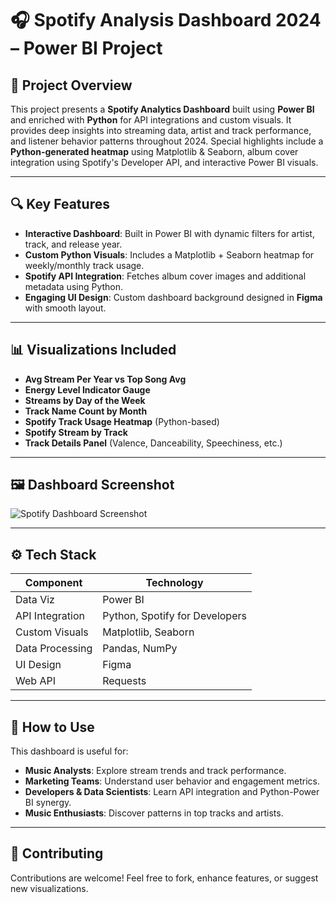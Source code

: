 # 🎧 Spotify Analysis Dashboard 2024 – Power BI Project

## 📝 Project Overview  
This project presents a **Spotify Analytics Dashboard** built using **Power BI** and enriched with **Python** for API integrations and custom visuals. It provides deep insights into streaming data, artist and track performance, and listener behavior patterns throughout 2024. Special highlights include a **Python-generated heatmap** using Matplotlib & Seaborn, album cover integration using Spotify's Developer API, and interactive Power BI visuals.

---

## 🔍 Key Features

- **Interactive Dashboard**: Built in Power BI with dynamic filters for artist, track, and release year.
- **Custom Python Visuals**: Includes a Matplotlib + Seaborn heatmap for weekly/monthly track usage.
- **Spotify API Integration**: Fetches album cover images and additional metadata using Python.
- **Engaging UI Design**: Custom dashboard background designed in **Figma** with smooth layout.

---

## 📊 Visualizations Included

- **Avg Stream Per Year vs Top Song Avg**
- **Energy Level Indicator Gauge**
- **Streams by Day of the Week**
- **Track Name Count by Month**
- **Spotify Track Usage Heatmap** (Python-based)
- **Spotify Stream by Track**
- **Track Details Panel** (Valence, Danceability, Speechiness, etc.)

---

## 🖼️ Dashboard Screenshot  
![Spotify Dashboard Screenshot](https://github.com/user-attachments/assets/d4cea8dc-c38b-4180-80ee-fff086411ed8)

---

## ⚙️ Tech Stack

| Component | Technology |
|----------|------------|
| Data Viz | Power BI |
| API Integration | Python, Spotify for Developers |
| Custom Visuals | Matplotlib, Seaborn |
| Data Processing | Pandas, NumPy |
| UI Design | Figma |
| Web API | Requests |

---

## 📌 How to Use

This dashboard is useful for:

- **Music Analysts**: Explore stream trends and track performance.
- **Marketing Teams**: Understand user behavior and engagement metrics.
- **Developers & Data Scientists**: Learn API integration and Python-Power BI synergy.
- **Music Enthusiasts**: Discover patterns in top tracks and artists.

---

## 🤝 Contributing

Contributions are welcome! Feel free to fork, enhance features, or suggest new visualizations.
